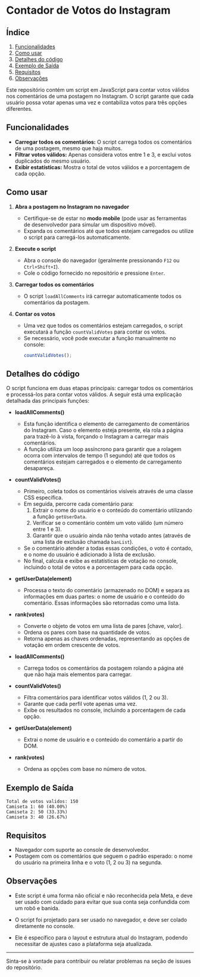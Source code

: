 # Contador de Votos do Instagram

## Índice

1. [Funcionalidades](#funcionalidades)
2. [Como usar](#como-usar)
3. [Detalhes do código](#detalhes-do-código)
4. [Exemplo de Saída](#exemplo-de-saída)
5. [Requisitos](#requisitos)
6. [Observações](#observações)

Este repositório contém um script em JavaScript para contar votos válidos nos comentários de uma postagem no Instagram. O script garante que cada usuário possa votar apenas uma vez e contabiliza votos para três opções diferentes.

## Funcionalidades

- **Carregar todos os comentários:** O script carrega todos os comentários de uma postagem, mesmo que haja muitos.
- **Filtrar votos válidos:** Apenas considera votos entre 1 e 3, e exclui votos duplicados do mesmo usuário.
- **Exibir estatísticas:** Mostra o total de votos válidos e a porcentagem de cada opção.

## Como usar

1. **Abra a postagem no Instagram no navegador**
   - Certifique-se de estar no **modo mobile** (pode usar as ferramentas de desenvolvedor para simular um dispositivo móvel).
   - Expanda os comentários até que todos estejam carregados ou utilize o script para carregá-los automaticamente.

2. **Execute o script**
   - Abra o console do navegador (geralmente pressionando `F12` ou `Ctrl+Shift+I`).
   - Cole o código fornecido no repositório e pressione `Enter`.

3. **Carregar todos os comentários**
   - O script `loadAllComments` irá carregar automaticamente todos os comentários da postagem.

4. **Contar os votos**
   - Uma vez que todos os comentários estejam carregados, o script executará a função `countValidVotes` para contar os votos.
   - Se necessário, você pode executar a função manualmente no console:
     ```javascript
     countValidVotes();
     ```

## Detalhes do código

O script funciona em duas etapas principais: carregar todos os comentários e processá-los para contar votos válidos. A seguir está uma explicação detalhada das principais funções:

- **loadAllComments()**
  - Esta função identifica o elemento de carregamento de comentários do Instagram. Caso o elemento esteja presente, ela rola a página para trazê-lo à vista, forçando o Instagram a carregar mais comentários.
  - A função utiliza um loop assíncrono para garantir que a rolagem ocorra com intervalos de tempo (1 segundo) até que todos os comentários estejam carregados e o elemento de carregamento desapareça.

- **countValidVotes()**
  - Primeiro, coleta todos os comentários visíveis através de uma classe CSS específica.
  - Em seguida, percorre cada comentário para:
    1. Extrair o nome do usuário e o conteúdo do comentário utilizando a função `getUserData`.
    2. Verificar se o comentário contém um voto válido (um número entre 1 e 3).
    3. Garantir que o usuário ainda não tenha votado antes (através de uma lista de exclusão chamada `banList`).
  - Se o comentário atender a todas essas condições, o voto é contado, e o nome do usuário é adicionado à lista de exclusão.
  - No final, calcula e exibe as estatísticas de votação no console, incluindo o total de votos e a porcentagem para cada opção.

- **getUserData(element)**
  - Processa o texto do comentário (armazenado no DOM) e separa as informações em duas partes: o nome de usuário e o conteúdo do comentário. Essas informações são retornadas como uma lista.

- **rank(votes)**
  - Converte o objeto de votos em uma lista de pares [chave, valor].
  - Ordena os pares com base na quantidade de votos.
  - Retorna apenas as chaves ordenadas, representando as opções de votação em ordem crescente de votos.

- **loadAllComments()**
  - Carrega todos os comentários da postagem rolando a página até que não haja mais elementos para carregar.

- **countValidVotes()**
  - Filtra comentários para identificar votos válidos (1, 2 ou 3).
  - Garante que cada perfil vote apenas uma vez.
  - Exibe os resultados no console, incluindo a porcentagem de cada opção.

- **getUserData(element)**
  - Extrai o nome de usuário e o conteúdo do comentário a partir do DOM.

- **rank(votes)**
  - Ordena as opções com base no número de votos.

## Exemplo de Saída

```plaintext
Total de votos validos: 150
Camiseta 1: 60 (40.00%)
Camiseta 2: 50 (33.33%)
Camiseta 3: 40 (26.67%)
```

## Requisitos

- Navegador com suporte ao console de desenvolvedor.
- Postagem com os comentários que seguem o padrão esperado: o nome do usuário na primeira linha e o voto (1, 2 ou 3) na segunda.

## Observações

- Este script é uma forma não oficial e não reconhecida pela Meta, e deve ser usado com cuidado para evitar que sua conta seja confundida com um robô e banida.

- O script foi projetado para ser usado no navegador, e deve ser colado diretamente no console.
- Ele é específico para o layout e estrutura atual do Instagram, podendo necessitar de ajustes caso a plataforma seja atualizada.

---
Sinta-se à vontade para contribuir ou relatar problemas na seção de issues do repositório.

